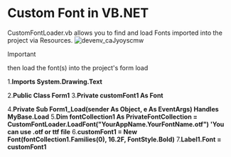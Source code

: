 # Custom Font in VB.NET


CustomFontLoader.vb allows you to find and load Fonts imported into the project via Resources.
![devenv_caJyoyscmw](https://github.com/user-attachments/assets/9a809e30-9ce0-43fb-8616-fab8e4d5bea4)
> [!IMPORTANT]
then load the font(s) into the project's form load

1.**Imports System.Drawing.Text**

2.**Public Class Form1**
3.**Private customFont1 As Font**

4.**Private Sub Form1_Load(sender As Object, e As EventArgs) Handles MyBase.Load**
5.**Dim fontCollection1 As PrivateFontCollection = CustomFontLoader.LoadFont("YourAppName.YourFontName.otf") 'You can use .otf or ttf file**
6.**customFont1 = New Font(fontCollection1.Families(0), 16.2F, FontStyle.Bold)**
7.**Label1.Font = customFont1**

